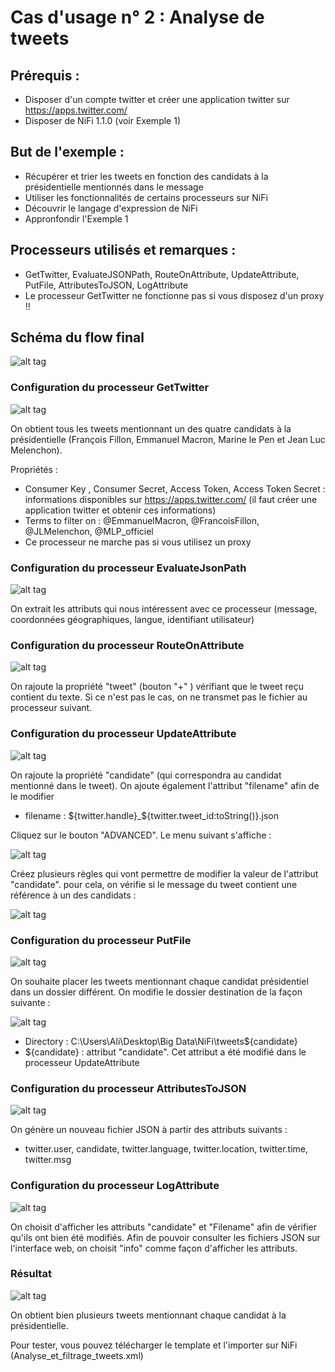 Cas d'usage n° 2 : Analyse de tweets
================


## Prérequis :
- Disposer d'un compte twitter et créer une application twitter sur https://apps.twitter.com/
- Disposer de NiFi 1.1.0 (voir Exemple 1)

## But de l'exemple :
- Récupérer et trier les tweets en fonction des candidats à la présidentielle mentionnés dans le message
- Utiliser les fonctionnalités de certains processeurs sur NiFi
- Découvrir le langage d'expression de NiFi
- Appronfondir l'Exemple 1

## Processeurs utilisés et remarques :
- GetTwitter, EvaluateJSONPath, RouteOnAttribute, UpdateAttribute, PutFile, AttributesToJSON, LogAttribute
- Le processeur GetTwitter ne fonctionne pas si vous disposez d'un proxy !!

## Schéma du flow final

![alt tag](https://github.com/DataWarehouse2017/Tests-NiFi/blob/master/Exemple%202/screenshots2/flow.PNG)

### Configuration du processeur GetTwitter

![alt tag](https://github.com/DataWarehouse2017/Tests-NiFi/blob/master/Exemple%202/screenshots2/ConfigureGetTwitter.PNG)

On obtient tous les tweets mentionnant un des quatre candidats à la présidentielle (François Fillon, Emmanuel Macron, Marine le Pen et Jean Luc Melenchon).

Propriétés :
- Consumer Key , Consumer Secret, Access Token, Access Token Secret : informations disponibles sur https://apps.twitter.com/ (il faut créer une application twitter et obtenir ces informations)
- Terms to filter on : @EmmanuelMacron, @FrancoisFillon, @JLMelenchon, @MLP_officiel
- Ce processeur ne marche pas si vous utilisez un proxy

### Configuration du processeur EvaluateJsonPath

![alt tag](https://github.com/DataWarehouse2017/Tests-NiFi/blob/master/Exemple%202/screenshots2/ConfigureEvaluateJsonPath.PNG)

On extrait les attributs qui nous intéressent avec ce processeur (message, coordonnées géographiques, langue, identifiant utilisateur)

### Configuration du processeur RouteOnAttribute

![alt tag](https://github.com/DataWarehouse2017/Tests-NiFi/blob/master/Exemple%202/screenshots2/ConfigureRouteOnAttribute.PNG)

On rajoute la propriété "tweet" (bouton "+" ) vérifiant que le tweet reçu contient du texte. Si ce n'est pas le cas, on ne transmet pas le fichier au processeur suivant. 

### Configuration du processeur UpdateAttribute

![alt tag](https://github.com/DataWarehouse2017/Tests-NiFi/blob/master/Exemple%202/screenshots2/ConfigureUpdateAttribute.PNG)

On rajoute la propriété "candidate" (qui correspondra au candidat mentionné dans le tweet). 
On ajoute également l'attribut "filename" afin de le modifier

- filename : ${twitter.handle}_${twitter.tweet_id:toString()}.json

Cliquez sur le bouton "ADVANCED". Le menu suivant s'affiche :

![alt tag](https://github.com/DataWarehouse2017/Tests-NiFi/blob/master/Exemple%202/screenshots2/advancedSettingsEmpty)

Créez plusieurs règles qui vont permettre de modifier la valeur de l'attribut "candidate". pour cela, on vérifie si le message du tweet contient une référence à un des candidats :

![alt tag](https://github.com/DataWarehouse2017/Tests-NiFi/blob/master/Exemple%202/screenshots2/advancedSettingsUpdateAttribute.PNG)

### Configuration du processeur PutFile

![alt tag](https://github.com/DataWarehouse2017/Tests-NiFi/blob/master/Exemple%202/screenshots2/ConfigurePutFile.PNG)

On souhaite placer les tweets mentionnant chaque candidat présidentiel dans un dossier différent.
On modifie le dossier destination de la façon suivante :

![alt tag](https://github.com/DataWarehouse2017/Tests-NiFi/blob/master/Exemple%202/screenshots2/directoryPutfile.PNG)

- Directory : C:\Users\Ali\Desktop\Big Data\NiFi\tweets\${candidate}
- ${candidate} : attribut "candidate". Cet attribut a été modifié dans le processeur UpdateAttribute

### Configuration du processeur AttributesToJSON

![alt tag](https://github.com/DataWarehouse2017/Tests-NiFi/blob/master/Exemple%202/screenshots2/ConfigureAttributesToJSON.PNG)

On génère un nouveau fichier JSON à partir des attributs suivants : 
- twitter.user, candidate, twitter.language, twitter.location, twitter.time, twitter.msg

### Configuration du processeur LogAttribute

![alt tag](https://github.com/DataWarehouse2017/Tests-NiFi/blob/master/Exemple%202/screenshots2/ConfigureLogAttribute.PNG)

On choisit d'afficher les attributs "candidate" et "Filename" afin de vérifier qu'ils ont bien été modifiés. Afin de pouvoir consulter les fichiers JSON sur l'interface web, on choisit "info" comme façon d'afficher les attributs.

### Résultat

![alt tag](https://github.com/DataWarehouse2017/Tests-NiFi/blob/master/Exemple%202/screenshots2/resultat.PNG)

On obtient bien plusieurs tweets mentionnant chaque candidat à la présidentielle.

Pour tester, vous pouvez télécharger le template et l'importer sur NiFi (Analyse_et_filtrage_tweets.xml)


